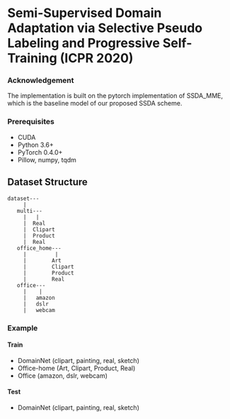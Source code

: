 # Semi-Supervised Domain Adaptation via Selective Pseudo Labeling and Progressive Self-Training (ICPR 2020)

### Acknowledgement
The implementation is built on the pytorch implementation of SSDA_MME, which is the baseline model of our proposed SSDA scheme.

### Prerequisites
+ CUDA
+ Python 3.6+
+ PyTorch 0.4.0+
+ Pillow, numpy, tqdm

## Dataset Structure
```
dataset---
     |
   multi---
     |   |
     |  Real
     |  Clipart
     |  Product
     |  Real
   office_home---
     |         |
     |        Art
     |        Clipart
     |        Product
     |        Real
   office---
     |    |
     |   amazon
     |   dslr
     |   webcam
```

### Example
#### Train
+ DomainNet (clipart, painting, real, sketch)
+ Office-home (Art, Clipart, Product, Real)
+ Office (amazon, dslr, webcam)

#### Test
+ DomainNet (clipart, painting, real, sketch)

